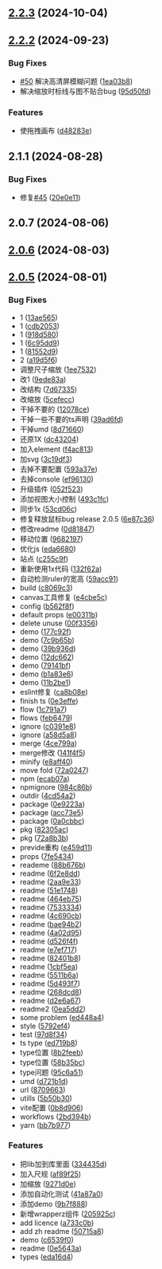 ## [2.2.3](https://github.com/kakajun/vue3-sketch-ruler/compare/v2.2.2...v2.2.3) (2024-10-04)



## [2.2.2](https://github.com/kakajun/vue3-sketch-ruler/compare/v2.0.6...v2.2.2) (2024-09-23)


### Bug Fixes

* [#50](https://github.com/kakajun/vue3-sketch-ruler/issues/50)  解决高清屏模糊问题 ([1ea03b8](https://github.com/kakajun/vue3-sketch-ruler/commit/1ea03b8e5a7cd7532ce3e73d750b0e43712528af))
* 解决缩放时标线与图不贴合bug ([95d50fd](https://github.com/kakajun/vue3-sketch-ruler/commit/95d50fdcb81967fbae4b0fb8767df9597afa4844))


### Features

* 使拖拽画布 ([d48283e](https://github.com/kakajun/vue3-sketch-ruler/commit/d48283e243aa379e18f8943cbe3f2f444cfc8a7a))



## 2.1.1 (2024-08-28)


### Bug Fixes

* 修复[#45](https://github.com/kakajun/vue3-sketch-ruler/issues/45) ([20e0e11](https://github.com/kakajun/vue3-sketch-ruler/commit/20e0e11cba638359f931b628b319bff14a50e886))



## 2.0.7 (2024-08-06)



## [2.0.6](https://github.com/kakajun/vue3-sketch-ruler/compare/2.0.5...v2.0.6) (2024-08-03)



## [2.0.5](https://github.com/kakajun/vue3-sketch-ruler/compare/e8aff40d31ceecec29ed72e195afbc78e25bab8e...2.0.5) (2024-08-01)


### Bug Fixes

* 1 ([13ae565](https://github.com/kakajun/vue3-sketch-ruler/commit/13ae565596b65f1922f8ae911c8c9923caa639d6))
* 1 ([cdb2053](https://github.com/kakajun/vue3-sketch-ruler/commit/cdb2053a5aa5f701d32d6c8797291d1ad44630ff))
* 1 ([918d580](https://github.com/kakajun/vue3-sketch-ruler/commit/918d5808f11eeb8f075392f39d5077c1419622a8))
* 1 ([6c95dd9](https://github.com/kakajun/vue3-sketch-ruler/commit/6c95dd901f23f612c0c8410497e32ec996ddc093))
* 1 ([81552d9](https://github.com/kakajun/vue3-sketch-ruler/commit/81552d912b4a69eac1cb87cfece4204760653ddb))
* 2 ([a19d5f6](https://github.com/kakajun/vue3-sketch-ruler/commit/a19d5f62bc53417d3d8f5c5255c34dcc27b470a5))
* 调整尺子缩放 ([1ee7532](https://github.com/kakajun/vue3-sketch-ruler/commit/1ee7532ee7116d01b6d8401f0879d3683486b04e))
* 改1 ([9ede83a](https://github.com/kakajun/vue3-sketch-ruler/commit/9ede83a59e2b3daf67df1b34539bcee4e054bcb7))
* 改结构 ([7d67335](https://github.com/kakajun/vue3-sketch-ruler/commit/7d67335381f4e2bea12e701d1ad2dbe335ddaf18))
* 改缩放 ([5cefecc](https://github.com/kakajun/vue3-sketch-ruler/commit/5cefeccb8cb8f243a906bcb80b8dab48ff1855a0))
* 干掉不要的 ([12078ce](https://github.com/kakajun/vue3-sketch-ruler/commit/12078ced5611db871e828d8a5cfd987060cca027))
* 干掉一些不要的ts声明 ([39ad6fd](https://github.com/kakajun/vue3-sketch-ruler/commit/39ad6fd47afda584889be9b4551ebfcc48f9e855))
* 干掉umd ([8d71660](https://github.com/kakajun/vue3-sketch-ruler/commit/8d716601fe3d6cd7f092062af6840bf4def9dae5))
* 还原1X ([dc43204](https://github.com/kakajun/vue3-sketch-ruler/commit/dc432047465cf15ef49c7436c8363bdb06959d01))
* 加入element ([f4ac813](https://github.com/kakajun/vue3-sketch-ruler/commit/f4ac813e4c3ae1d3c96dea6bdc221d4a5180640f))
* 加svg ([3c19df3](https://github.com/kakajun/vue3-sketch-ruler/commit/3c19df3fc5dbace28b3ba0309716f8a7e6031b34))
* 去掉不要配置 ([593a37e](https://github.com/kakajun/vue3-sketch-ruler/commit/593a37ebbd897c32e0757369229ddf3cd7ccc1eb))
* 去掉console ([ef96130](https://github.com/kakajun/vue3-sketch-ruler/commit/ef96130e5785518b086082e19df23fb95d2da0b9))
* 升级插件 ([052f523](https://github.com/kakajun/vue3-sketch-ruler/commit/052f523f5cd06b42102b6c1e66b51eab3a7f6249))
* 添加视图大小控制 ([493c1fc](https://github.com/kakajun/vue3-sketch-ruler/commit/493c1fcc7167ce982b1b3d977ba7194ae12c4563))
* 同步1x ([53cd06c](https://github.com/kakajun/vue3-sketch-ruler/commit/53cd06c1ef54579786f3b8c49671e8e0c174003a))
* 修复释放鼠标bug  release  2.0.5 ([6e87c36](https://github.com/kakajun/vue3-sketch-ruler/commit/6e87c367c2959ae2ebb7f6dde1111a20bdbd3d02))
* 修改readme ([0d81847](https://github.com/kakajun/vue3-sketch-ruler/commit/0d81847d2b8a58f09d28338e1ed04436cf6ff2e5))
* 移动位置 ([9682197](https://github.com/kakajun/vue3-sketch-ruler/commit/96821979c9f66aeec482238475215e564b1a3f2e))
* 优化js ([eda6680](https://github.com/kakajun/vue3-sketch-ruler/commit/eda668029b568545d9a400ad5b8e03465d9f2f13))
* 站点 ([c255c9f](https://github.com/kakajun/vue3-sketch-ruler/commit/c255c9f08bce40c048d706e6d2c0f2e602e61167))
* 重新使用1x代码 ([132f62a](https://github.com/kakajun/vue3-sketch-ruler/commit/132f62a3df5445c2c4c47f9c5f2f2cc7d5deb630))
* 自动检测ruler的宽高 ([59acc91](https://github.com/kakajun/vue3-sketch-ruler/commit/59acc91ddb7d6a1f4cadb958b100f919fce8131a))
* build ([c8069c3](https://github.com/kakajun/vue3-sketch-ruler/commit/c8069c372bc848f35830f767d3c7b7ec2e887569))
* canvas工具修复 ([e4cbe5c](https://github.com/kakajun/vue3-sketch-ruler/commit/e4cbe5cf4120b76ca7fef581c3ddb704cbfa99fe))
* config ([b562f8f](https://github.com/kakajun/vue3-sketch-ruler/commit/b562f8f2d1263870f9e159e668af2b2cc9d3260d))
* default props ([e00311b](https://github.com/kakajun/vue3-sketch-ruler/commit/e00311b8211796b5abf85b9a1e8d45c650d31353))
* delete unuse ([00f3356](https://github.com/kakajun/vue3-sketch-ruler/commit/00f33565c5c78cb1d4f5a1f3044af16472a9a846))
* demo ([177c92f](https://github.com/kakajun/vue3-sketch-ruler/commit/177c92fca84f2c1dd617bde8b2c77a38e349cc7f))
* demo ([7c9b65b](https://github.com/kakajun/vue3-sketch-ruler/commit/7c9b65b52c79bb88b0528275c1c315f0079a7895))
* demo ([39b936d](https://github.com/kakajun/vue3-sketch-ruler/commit/39b936d498c32ac7d5dda56ccd70ff699970b15f))
* demo ([12dc662](https://github.com/kakajun/vue3-sketch-ruler/commit/12dc662015cce58d557d22153d6dbe31a6fd1b94))
* demo ([79141bf](https://github.com/kakajun/vue3-sketch-ruler/commit/79141bf0abe8e1047d091b5ddf30974059df1ff5))
* demo ([b1a83e6](https://github.com/kakajun/vue3-sketch-ruler/commit/b1a83e65e6c7da3e2cb523bba57f0f00fa52fcb0))
* demo ([11b2be1](https://github.com/kakajun/vue3-sketch-ruler/commit/11b2be1efb409a7142c2abdd7a1708dbd81f6bba))
* eslint修复 ([ca8b08e](https://github.com/kakajun/vue3-sketch-ruler/commit/ca8b08ee13e0bbd56b525914948d1d5676fa0f52))
* finish ts ([0e3effe](https://github.com/kakajun/vue3-sketch-ruler/commit/0e3effe07afd9feeb47857f46f3c3714d7c9c48c))
* flow ([1c791a7](https://github.com/kakajun/vue3-sketch-ruler/commit/1c791a7b23875865c08111f7a465548090d438c3))
* flows ([feb6479](https://github.com/kakajun/vue3-sketch-ruler/commit/feb6479fd64e68492bfc5b503f436a9549e82eb6))
* ignore ([c0391e8](https://github.com/kakajun/vue3-sketch-ruler/commit/c0391e80a5ace21206e8b1ae39f3d113b4dab490))
* ignore ([a58d5a8](https://github.com/kakajun/vue3-sketch-ruler/commit/a58d5a8d989c6a63c246ab16ef74d35c9b97b79e))
* merge ([4ce799a](https://github.com/kakajun/vue3-sketch-ruler/commit/4ce799ae22e7568aedac008f27bd577ab7b5b26e))
* merge修改 ([141f4f5](https://github.com/kakajun/vue3-sketch-ruler/commit/141f4f584d66e8eda01c778e92eb67de8903a60b))
* minify ([e8aff40](https://github.com/kakajun/vue3-sketch-ruler/commit/e8aff40d31ceecec29ed72e195afbc78e25bab8e))
* move fold ([72a0247](https://github.com/kakajun/vue3-sketch-ruler/commit/72a0247e0a823a576afd9bee98fad950f2da3213))
* npm ([ecab07a](https://github.com/kakajun/vue3-sketch-ruler/commit/ecab07a9692aace21b055babc07aee06fd2a004a))
* npmignore ([984c86b](https://github.com/kakajun/vue3-sketch-ruler/commit/984c86b1398d990c3698ef63404f0a9fa239e05c))
* outdir ([4cd54a2](https://github.com/kakajun/vue3-sketch-ruler/commit/4cd54a25108185c12c543b7a66dfafc040d4dc01))
* package ([0e9223a](https://github.com/kakajun/vue3-sketch-ruler/commit/0e9223a0fe44f00903646c8496f8de9ec6c1a9fa))
* package ([acc73e5](https://github.com/kakajun/vue3-sketch-ruler/commit/acc73e5b1484d3775045faaeb77e4b5e7b01cab8))
* package ([0a0cbbc](https://github.com/kakajun/vue3-sketch-ruler/commit/0a0cbbca7ced8f874bf1a8d0d0a5fb496e3cf00b))
* pkg ([82305ac](https://github.com/kakajun/vue3-sketch-ruler/commit/82305ace5fb25bae6b35a85646c4a86158166d84))
* pkg ([72a8b3b](https://github.com/kakajun/vue3-sketch-ruler/commit/72a8b3b88ef31a6e4bdd5e86abe4e5c56fb58960))
* previde重构 ([e459d11](https://github.com/kakajun/vue3-sketch-ruler/commit/e459d115aab97a5be1cdcf58a6c98d0ce43d06f0))
* props ([7fe5434](https://github.com/kakajun/vue3-sketch-ruler/commit/7fe5434febaadd0f758f752e542c35cf7d31888f))
* reademe ([88b676b](https://github.com/kakajun/vue3-sketch-ruler/commit/88b676beff2136d0a557acab6d842ed89423a5b1))
* readme ([6f2e8dd](https://github.com/kakajun/vue3-sketch-ruler/commit/6f2e8dda1ae7cfb028a45b5789dae2b6f45346fe))
* readme ([2aa9e33](https://github.com/kakajun/vue3-sketch-ruler/commit/2aa9e33f51de9f062921efea7d9049f517a204a0))
* readme ([51e1748](https://github.com/kakajun/vue3-sketch-ruler/commit/51e1748e05e7ede014cf41840bb005f2e433e929))
* readme ([464eb75](https://github.com/kakajun/vue3-sketch-ruler/commit/464eb75394a853ac30d446295b655fdc25c04085))
* readme ([7533334](https://github.com/kakajun/vue3-sketch-ruler/commit/75333343df1f266cf1ec7dbc5fe6fdc049d96914))
* readme ([4c690cb](https://github.com/kakajun/vue3-sketch-ruler/commit/4c690cb04f516755187ada4a196c9f07d7ec4581))
* readme ([bae94b2](https://github.com/kakajun/vue3-sketch-ruler/commit/bae94b277692ee1d3633bb5510f8c3d43e1f190f))
* readme ([4a02d95](https://github.com/kakajun/vue3-sketch-ruler/commit/4a02d9548ef3a312c1cab284588635edb33b1916))
* readme ([d526f4f](https://github.com/kakajun/vue3-sketch-ruler/commit/d526f4fbd588f804ccfefa1888d21a01f28faa09))
* readme ([e7ef717](https://github.com/kakajun/vue3-sketch-ruler/commit/e7ef717af9e56186399af46c32c736e1c04e2bce))
* readme ([82401b8](https://github.com/kakajun/vue3-sketch-ruler/commit/82401b8deda4e21daff2be11efbb1c8c5bf6cd2f))
* readme ([1cbf5ea](https://github.com/kakajun/vue3-sketch-ruler/commit/1cbf5ea75c2aec48d7e571b49c7219b131c51261))
* readme ([5511b6a](https://github.com/kakajun/vue3-sketch-ruler/commit/5511b6a3fab2f33d1ca4d313cb5f9a9e6084f4c6))
* readme ([5d493f7](https://github.com/kakajun/vue3-sketch-ruler/commit/5d493f79dbcb714029931674ec8722d360d06ea3))
* readme ([268dcd8](https://github.com/kakajun/vue3-sketch-ruler/commit/268dcd834be1e665c88a9e974ef1e2abe8159bb5))
* readme ([d2e6a67](https://github.com/kakajun/vue3-sketch-ruler/commit/d2e6a67e95de3693bc86fe9aa1db45d453ad000b))
* readme2 ([0ea5dd2](https://github.com/kakajun/vue3-sketch-ruler/commit/0ea5dd28c46c6eb7b69e86370ff13633d5997856))
* some problem ([ed448a4](https://github.com/kakajun/vue3-sketch-ruler/commit/ed448a4bc8682003e7007c61e43bcdc58606094c))
* style ([5792ef4](https://github.com/kakajun/vue3-sketch-ruler/commit/5792ef48c0878fb25ec86f50946c218f67a8d645))
* test ([97d8f34](https://github.com/kakajun/vue3-sketch-ruler/commit/97d8f34d29ab59697ebbb8ca83fadb2cb10d6536))
* ts type ([ed719b8](https://github.com/kakajun/vue3-sketch-ruler/commit/ed719b8744531072de572617ef68aab6577fc3ca))
* type位置 ([8b2feeb](https://github.com/kakajun/vue3-sketch-ruler/commit/8b2feebf810f18f92100354c44edb5484f019415))
* type位置 ([58b35bc](https://github.com/kakajun/vue3-sketch-ruler/commit/58b35bc81bb5b120dd7ac3a85f5bd0ac1aa20230))
* type问题 ([95c6a51](https://github.com/kakajun/vue3-sketch-ruler/commit/95c6a51991f64343972f91aa3756b972ff251221))
* umd ([d721b1d](https://github.com/kakajun/vue3-sketch-ruler/commit/d721b1d02caa2585e6c2139e009e162bf7a5292e))
* url ([8709663](https://github.com/kakajun/vue3-sketch-ruler/commit/87096634ae76c3b6905c004576f28f59aed1c6b5))
* utills ([5b50b30](https://github.com/kakajun/vue3-sketch-ruler/commit/5b50b30b7705e7f96ee8326391208aca7f4b3b34))
* vite配置 ([0b8d906](https://github.com/kakajun/vue3-sketch-ruler/commit/0b8d9064845a00f899dfb38629d8c489203833b3))
* workflows ([2bd394b](https://github.com/kakajun/vue3-sketch-ruler/commit/2bd394b9af43bcb60f9f58ba3bafb9b54e4a6128))
* yarn ([bb7b977](https://github.com/kakajun/vue3-sketch-ruler/commit/bb7b97729daf17c42c3440d4a9d0b63732a771f8))


### Features

* 把lib加到库里面 ([334435d](https://github.com/kakajun/vue3-sketch-ruler/commit/334435dd2cf181adc95bbe807e6b947272fa29b0))
* 加入尺规 ([af89f25](https://github.com/kakajun/vue3-sketch-ruler/commit/af89f25da5184a86c6059ef05c4d71efd15a931b))
* 加缩放 ([9271d0e](https://github.com/kakajun/vue3-sketch-ruler/commit/9271d0efe5863010187c1b983549ff075fd3b567))
* 添加自动化测试 ([41a87a0](https://github.com/kakajun/vue3-sketch-ruler/commit/41a87a0184fe5e9a046bd79bdff8578278cc1551))
* 添加demo ([9b7f888](https://github.com/kakajun/vue3-sketch-ruler/commit/9b7f888a2e059d7e0865d610e01f43e5742e3546))
* 新增wrapperz组件 ([205925c](https://github.com/kakajun/vue3-sketch-ruler/commit/205925cf8d0a1c8067d763064c920a70cd58c9e3))
* add licence ([a733c0b](https://github.com/kakajun/vue3-sketch-ruler/commit/a733c0bfc749c306ad828a10ed1b5dd444e2b00a))
* add zh readme ([50715a8](https://github.com/kakajun/vue3-sketch-ruler/commit/50715a827283981594f88543a0d84b2d98f51f36))
* demo ([c6539f0](https://github.com/kakajun/vue3-sketch-ruler/commit/c6539f0ddc33f6194024fc5599d4c4da4615b72f))
* readme ([0e5643a](https://github.com/kakajun/vue3-sketch-ruler/commit/0e5643af7d8b4d18771b5bca407905537be4b70e))
* types ([eda16d4](https://github.com/kakajun/vue3-sketch-ruler/commit/eda16d411b843cb15942962b29aaa3ff7a4ce80d))



